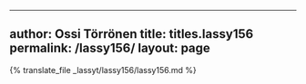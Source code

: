 
---
author: Ossi Törrönen
title: titles.lassy156
permalink: /lassy156/
layout: page
---
{% translate_file _lassyt/lassy156/lassy156.md %}